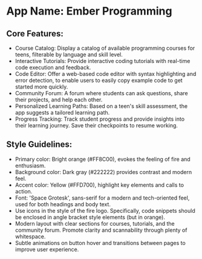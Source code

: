 # **App Name**: Ember Programming

## Core Features:

- Course Catalog: Display a catalog of available programming courses for teens, filterable by language and skill level.
- Interactive Tutorials: Provide interactive coding tutorials with real-time code execution and feedback.
- Code Editor: Offer a web-based code editor with syntax highlighting and error detection, to enable users to easily copy example code to get started more quickly.
- Community Forum: A forum where students can ask questions, share their projects, and help each other.
- Personalized Learning Paths: Based on a teen's skill assessment, the app suggests a tailored learning path.
- Progress Tracking: Track student progress and provide insights into their learning journey. Save their checkpoints to resume working.

## Style Guidelines:

- Primary color: Bright orange (#FF8C00), evokes the feeling of fire and enthusiasm.
- Background color: Dark gray (#222222) provides contrast and modern feel.
- Accent color: Yellow (#FFD700), highlight key elements and calls to action.
- Font: 'Space Grotesk', sans-serif for a modern and tech-oriented feel, used for both headings and body text.
- Use icons in the style of the fire logo. Specifically, code snippets should be enclosed in angle bracket style elements (but in orange).
- Modern layout with clear sections for courses, tutorials, and the community forum. Promote clarity and scannability through plenty of whitespace.
- Subtle animations on button hover and transitions between pages to improve user experience.